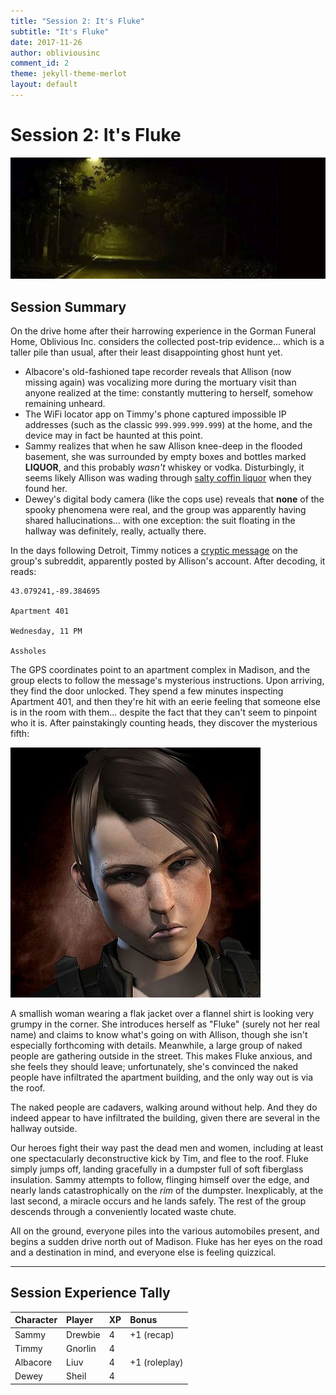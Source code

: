 ```yaml
---
title: "Session 2: It's Fluke"
subtitle: "It's Fluke"
date: 2017-11-26
author: obliviousinc
comment_id: 2
theme: jekyll-theme-merlot
layout: default
---
```


# Session 2: It's Fluke

![Archer](/assets/img/hdr/archer.jpg)

## Session Summary

On the drive home after their harrowing experience in the Gorman Funeral Home, Oblivious Inc. considers the collected post-trip evidence... which is a taller pile than usual, after their least disappointing ghost hunt yet.

* Albacore's old-fashioned tape recorder reveals that Allison (now missing again) was vocalizing more during the mortuary visit than anyone realized at the time:  constantly muttering to herself, somehow remaining unheard.
* The WiFi locator app on Timmy's phone captured impossible IP addresses (such as the classic `999.999.999.999`) at the home, and the device may in fact be haunted at this point.
* Sammy realizes that when he saw Allison knee-deep in the flooded basement, she was surrounded by empty boxes and bottles marked **LIQUOR**, and this probably *wasn't* whiskey or vodka.  Disturbingly, it seems likely Allison was wading through [salty coffin liquor](https://en.wikipedia.org/wiki/Adipocere) when they found her.
* Dewey's digital body camera (like the cops use) reveals that **none** of the spooky phenomena were real, and the group was apparently having shared hallucinations... with one exception:  the suit floating in the hallway was definitely, really, actually there.

In the days following Detroit, Timmy notices a [cryptic message](https://www.reddit.com/r/obliviousinc/comments/7deq9v/hi/) on the group's subreddit, apparently posted by Allison's account.  After decoding, it reads:

```
43.079241,-89.384695

Apartment 401

Wednesday, 11 PM

Assholes
```

The GPS coordinates point to an apartment complex in Madison, and the group elects to follow the message's mysterious instructions.  Upon arriving, they find the door unlocked.  They spend a few minutes inspecting Apartment 401, and then they're hit with an eerie feeling that someone else is in the room with them... despite the fact that they can't seem to pinpoint who it is.  After painstakingly counting heads, they discover the mysterious fifth:

![Fluke](/assets/img/npc/sm/fluke1.jpg)

A smallish woman wearing a flak jacket over a flannel shirt is looking very grumpy in the corner.  She introduces herself as "Fluke" (surely not her real name) and claims to know what's going on with Allison, though she isn't especially forthcoming with details.  Meanwhile, a large group of naked people are gathering outside in the street.  This makes Fluke anxious, and she feels they should leave; unfortunately, she's convinced the naked people have infiltrated the apartment building, and the only way out is via the roof.

The naked people are cadavers, walking around without help.  And they do indeed appear to have infiltrated the building, given there are several in the hallway outside.

Our heroes fight their way past the dead men and women, including at least one spectacularly deconstructive kick by Tim, and flee to the roof.  Fluke simply jumps off, landing gracefully in a dumpster full of soft fiberglass insulation.  Sammy attempts to follow, flinging himself over the edge, and nearly lands catastrophically on the *rim* of the dumpster.  Inexplicably, at the last second, a miracle occurs and he lands safely.  The rest of the group descends through a conveniently located waste chute.

All on the ground, everyone piles into the various automobiles present, and begins a sudden drive north out of Madison.  Fluke has her eyes on the road and a destination in mind, and everyone else is feeling quizzical.

* * *

## Session Experience Tally

| Character | Player  | XP  | Bonus         |
|:--------- |:------- |:--- |:------------- |
| Sammy     | Drewbie | 4   | +1 (recap)    |
| Timmy     | Gnorlin | 4   |               |
| Albacore  | Liuv    | 4   | +1 (roleplay) |
| Dewey     | Sheil   | 4   |               |